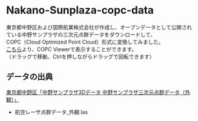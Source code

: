# Nakano-Sunplaza-copc-data

東京都中野区および国際航業株式会社が作成し、オープンデータとして公開されている中野サンプラザの三次元点群データをダウンロードして、  
COPC（Cloud Optimized Point Cloud）形式に変換してみました。  
[こちら](https://viewer.copc.io/?copc=https://raokiey.github.io/Nakano-Sunplaza-copc-data/Nakano-Sunplaza_exterior.copc.laz)より、COPC Viewerで表示することができます。  
（ドラッグで移動、Ctrlを押しながらドラッグで回転できます）  


## データの出典
[東京都中野区「中野サンプラザ3Dデータ 中野サンプラザ三次元点群データ（外観）」](https://catalog.data.metro.tokyo.lg.jp/dataset/t131148d0000000154/resource/e589e839-e43c-4c93-b522-10ff3852eddb)  
- 航空レーザ点群データ_外観.las  
